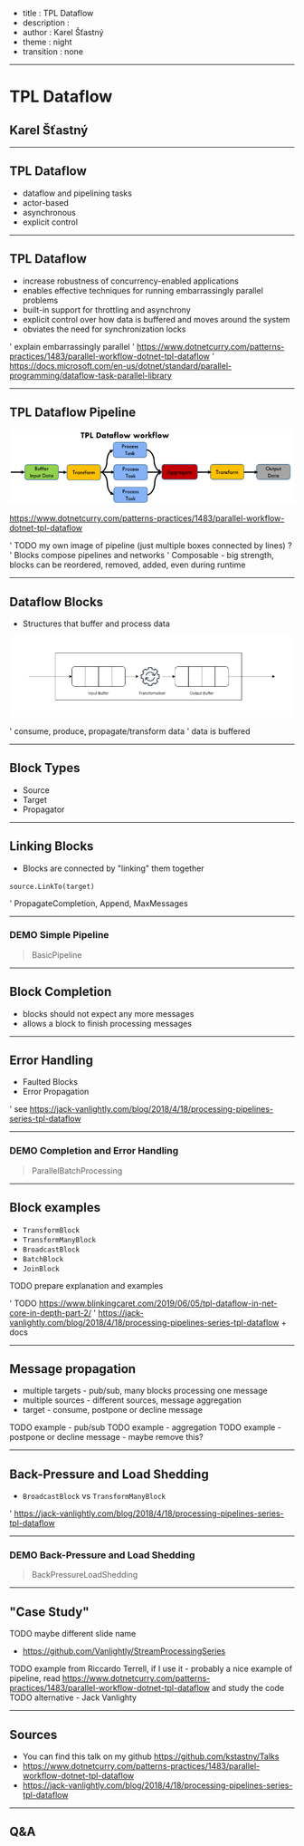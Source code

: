 ﻿- title : TPL Dataflow
- description : 
- author : Karel Šťastný
- theme : night 
- transition : none

***

# TPL Dataflow

## Karel Šťastný

***

## TPL Dataflow

* dataflow and pipelining tasks
* actor-based
* asynchronous
* explicit control

***

## TPL Dataflow

* increase robustness of concurrency-enabled applications
* enables effective techniques for running embarrassingly parallel problems
* built-in support for throttling and asynchrony
* explicit control over how data is buffered and moves around the system
* obviates the need for synchronization locks 


' explain embarrassingly parallel
' https://www.dotnetcurry.com/patterns-practices/1483/parallel-workflow-dotnet-tpl-dataflow 
' https://docs.microsoft.com/en-us/dotnet/standard/parallel-programming/dataflow-task-parallel-library


***

## TPL Dataflow Pipeline

  
![](images/tpl-workflow.png)


<p class="reference"><a href="https://www.dotnetcurry.com/patterns-practices/1483/parallel-workflow-dotnet-tpl-dataflow">https://www.dotnetcurry.com/patterns-practices/1483/parallel-workflow-dotnet-tpl-dataflow</a></p>  


' TODO my own image of pipeline (just multiple boxes connected by lines) ?
' Blocks compose pipelines and networks
' Composable - big strength, blocks can be reordered, removed, added, even during runtime

***

## Dataflow Blocks

* Structures that buffer and process data

![](images/tpl-dataflow-block-anatomy.png)

' consume, produce, propagate/transform data
' data is buffered


***

## Block Types

* Source
* Target
* Propagator

***

## Linking Blocks

* Blocks are connected by "linking" them together

`source.LinkTo(target)`

' PropagateCompletion, Append, MaxMessages

***

### **DEMO** Simple Pipeline

> BasicPipeline

***

## Block Completion

* blocks should not expect any more messages
* allows a block to finish processing messages

***

## Error Handling

* Faulted Blocks
* Error Propagation

' see https://jack-vanlightly.com/blog/2018/4/18/processing-pipelines-series-tpl-dataflow

***

### **DEMO** Completion and Error Handling

> ParallelBatchProcessing

***

## Block examples

* `TransformBlock`
* `TransformManyBlock`
* `BroadcastBlock`
* `BatchBlock`
* `JoinBlock`

TODO prepare explanation and examples

' TODO https://www.blinkingcaret.com/2019/06/05/tpl-dataflow-in-net-core-in-depth-part-2/
' https://jack-vanlightly.com/blog/2018/4/18/processing-pipelines-series-tpl-dataflow + docs

***

## Message propagation

* multiple targets - pub/sub, many blocks processing one message
* multiple sources - different sources, message aggregation
* target - consume, postpone or decline message

TODO example - pub/sub
TODO example - aggregation 
TODO example - postpone or decline message - maybe remove this?

***

## Back-Pressure and Load Shedding

* `BroadcastBlock` vs `TransformManyBlock`

' https://jack-vanlightly.com/blog/2018/4/18/processing-pipelines-series-tpl-dataflow

***

### **DEMO** Back-Pressure and Load Shedding

> BackPressureLoadShedding


***

## "Case Study" 

TODO maybe different slide name

* https://github.com/Vanlightly/StreamProcessingSeries

TODO example from Riccardo Terrell, if I use it
    - probably a nice example of pipeline, read https://www.dotnetcurry.com/patterns-practices/1483/parallel-workflow-dotnet-tpl-dataflow and study the code
TODO alternative - Jack Vanlighty

***

## Sources

* You can find this talk on my github https://github.com/kstastny/Talks
* https://www.dotnetcurry.com/patterns-practices/1483/parallel-workflow-dotnet-tpl-dataflow
* https://jack-vanlightly.com/blog/2018/4/18/processing-pipelines-series-tpl-dataflow

***

## Q&A
